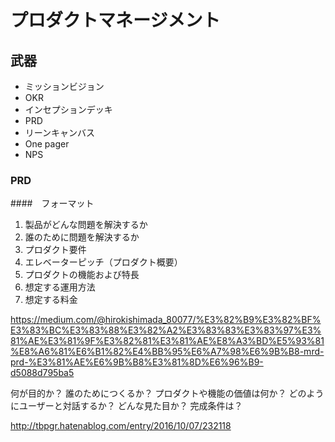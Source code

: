 # プロダクトマネージメント

## 武器

- ミッションビジョン
- OKR
- インセプションデッキ
- PRD
- リーンキャンバス
- One pager
- NPS


### PRD

####　フォーマット

1. 製品がどんな問題を解決するか
2. 誰のために問題を解決するか
3. プロダクト要件
4. エレベーターピッチ（プロダクト概要）
5. プロダクトの機能および特長
6. 想定する運用方法
7. 想定する料金

https://medium.com/@hirokishimada_80077/%E3%82%B9%E3%82%BF%E3%83%BC%E3%83%88%E3%82%A2%E3%83%83%E3%83%97%E3%81%AE%E3%81%9F%E3%82%81%E3%81%AE%E8%A3%BD%E5%93%81%E8%A6%81%E6%B1%82%E4%BB%95%E6%A7%98%E6%9B%B8-mrd-prd-%E3%81%AE%E6%9B%B8%E3%81%8D%E6%96%B9-d5088d795ba5

何が目的か？
誰のためにつくるか？
プロダクトや機能の価値は何か？
どのようにユーザーと対話するか？
どんな見た目か？
完成条件は？

http://tbpgr.hatenablog.com/entry/2016/10/07/232118
